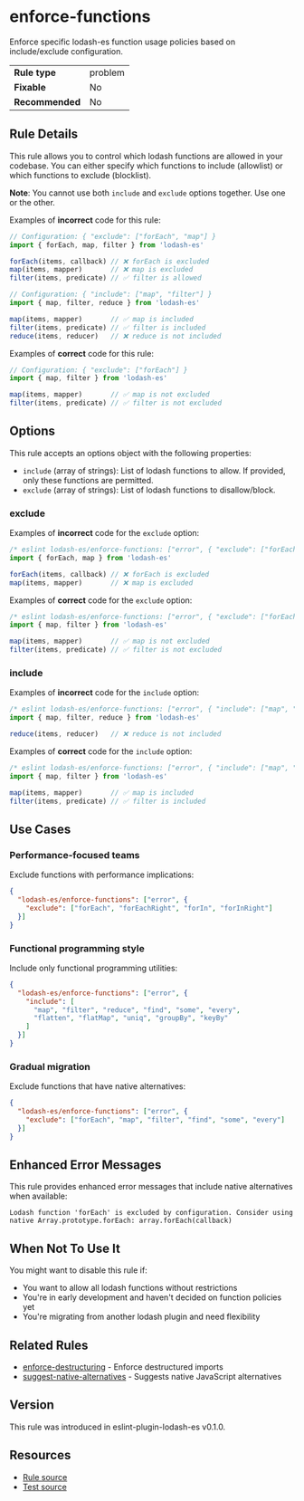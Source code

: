 # enforce-functions

Enforce specific lodash-es function usage policies based on include/exclude configuration.

| | |
|:---|:---|
| **Rule type** | problem |
| **Fixable** | No |
| **Recommended** | No |

## Rule Details

This rule allows you to control which lodash functions are allowed in your codebase. You can either specify which functions to include (allowlist) or which functions to exclude (blocklist).

**Note**: You cannot use both `include` and `exclude` options together. Use one or the other.

Examples of **incorrect** code for this rule:

```typescript
// Configuration: { "exclude": ["forEach", "map"] }
import { forEach, map, filter } from 'lodash-es'

forEach(items, callback) // ❌ forEach is excluded
map(items, mapper)       // ❌ map is excluded  
filter(items, predicate) // ✅ filter is allowed
```

```typescript
// Configuration: { "include": ["map", "filter"] }
import { map, filter, reduce } from 'lodash-es'

map(items, mapper)       // ✅ map is included
filter(items, predicate) // ✅ filter is included
reduce(items, reducer)   // ❌ reduce is not included
```

Examples of **correct** code for this rule:

```typescript
// Configuration: { "exclude": ["forEach"] }
import { map, filter } from 'lodash-es'

map(items, mapper)       // ✅ map is not excluded
filter(items, predicate) // ✅ filter is not excluded
```

## Options

This rule accepts an options object with the following properties:

- `include` (array of strings): List of lodash functions to allow. If provided, only these functions are permitted.
- `exclude` (array of strings): List of lodash functions to disallow/block.

### exclude

Examples of **incorrect** code for the `exclude` option:

```typescript
/* eslint lodash-es/enforce-functions: ["error", { "exclude": ["forEach", "map"] }] */
import { forEach, map } from 'lodash-es'

forEach(items, callback) // ❌ forEach is excluded
map(items, mapper)       // ❌ map is excluded
```

Examples of **correct** code for the `exclude` option:

```typescript
/* eslint lodash-es/enforce-functions: ["error", { "exclude": ["forEach"] }] */
import { map, filter } from 'lodash-es'

map(items, mapper)       // ✅ map is not excluded
filter(items, predicate) // ✅ filter is not excluded
```

### include

Examples of **incorrect** code for the `include` option:

```typescript
/* eslint lodash-es/enforce-functions: ["error", { "include": ["map", "filter"] }] */
import { map, filter, reduce } from 'lodash-es'

reduce(items, reducer)   // ❌ reduce is not included
```

Examples of **correct** code for the `include` option:

```typescript
/* eslint lodash-es/enforce-functions: ["error", { "include": ["map", "filter"] }] */
import { map, filter } from 'lodash-es'

map(items, mapper)       // ✅ map is included
filter(items, predicate) // ✅ filter is included
```

## Use Cases

### Performance-focused teams

Exclude functions with performance implications:

```json
{
  "lodash-es/enforce-functions": ["error", {
    "exclude": ["forEach", "forEachRight", "forIn", "forInRight"]
  }]
}
```

### Functional programming style

Include only functional programming utilities:

```json
{
  "lodash-es/enforce-functions": ["error", {
    "include": [
      "map", "filter", "reduce", "find", "some", "every",
      "flatten", "flatMap", "uniq", "groupBy", "keyBy"
    ]
  }]
}
```

### Gradual migration

Exclude functions that have native alternatives:

```json
{
  "lodash-es/enforce-functions": ["error", {
    "exclude": ["forEach", "map", "filter", "find", "some", "every"]
  }]
}
```

## Enhanced Error Messages

This rule provides enhanced error messages that include native alternatives when available:

```
Lodash function 'forEach' is excluded by configuration. Consider using native Array.prototype.forEach: array.forEach(callback)
```

## When Not To Use It

You might want to disable this rule if:

- You want to allow all lodash functions without restrictions
- You're in early development and haven't decided on function policies yet
- You're migrating from another lodash plugin and need flexibility

## Related Rules

- [enforce-destructuring](./enforce-destructuring.md) - Enforce destructured imports
- [suggest-native-alternatives](./suggest-native-alternatives.md) - Suggests native JavaScript alternatives

## Version

This rule was introduced in eslint-plugin-lodash-es v0.1.0.

## Resources

- [Rule source](../../src/rules/enforce-functions.ts)
- [Test source](../../tests/enforce-functions.test.ts)